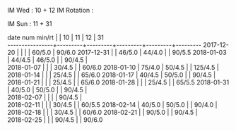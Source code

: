 IM Wed      : 10 + 12
IM Rotation :

IM Sun      : 11 + 31

date num min/rt |         |    10   |    11   |    12   |    31      
----------------+---------+---------+---------+---------+---------
2017-12-20      |         |         |         |  60/5.0 |  90/6.0 
2017-12-31      |         |  46/5.0 |  44/4.0 |         |  90/5.5 
2018-01-03      |  44/4.5 |  46/5.0 |         |  90/4.5 |        
2018-01-07      |         |         |  30/4.5 |         |  60/6.0
2018-01-10      |  75/4.0 |  50/4.5 |         | 125/4.5 |        
2018-01-14      |         |         |  25/4.5 |         |  65/6.0
2018-01-17      |  40/4.5 |  50/5.0 |         |  90/4.5 |        
2018-01-21      |         |         |  25/4.5 |         |  65/6.0
2018-01-28      |         |         |  25/4.5 |         |  65/5.5
2018-01-31      |  40/5.0 |  50/5.0 |         |  90/4.5 |        
2018-02-07      |         |         |         |  90/4.5 |        
2018-02-11      |         |         |  30/4.5 |         |  60/5.5
2018-02-14      |  40/5.0 |  50/5.0 |         |  90/4.0 |        
2018-02-18      |         |         |  30/4.5 |         |  60/6.0
2018-02-21      |         |  90/5.0 |         |  90/4.5 |        
2018-02-25      |         |         |  90/4.5 |         |  90/6.0

